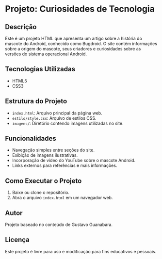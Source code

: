 # Projeto: Curiosidades de Tecnologia

## Descrição
Este é um projeto HTML que apresenta um artigo sobre a história do mascote do Android, conhecido como Bugdroid. O site contém informações sobre a origem do mascote, seus criadores e curiosidades sobre as versões do sistema operacional Android.

## Tecnologias Utilizadas
- HTML5
- CSS3

## Estrutura do Projeto
- `index.html`: Arquivo principal da página web.
- `estilo/style.css`: Arquivo de estilos CSS.
- `imagens/`: Diretório contendo imagens utilizadas no site.

## Funcionalidades
- Navegação simples entre seções do site.
- Exibição de imagens ilustrativas.
- Incorporação de vídeo do YouTube sobre o mascote Android.
- Links externos para referências e mais informações.

## Como Executar o Projeto
1. Baixe ou clone o repositório.
2. Abra o arquivo `index.html` em um navegador web.

## Autor
Projeto baseado no conteúdo de Gustavo Guanabara.

## Licença
Este projeto é livre para uso e modificação para fins educativos e pessoais.

